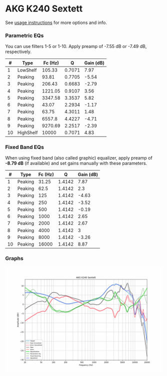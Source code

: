 # AKG K240 Sextett
See [usage instructions](https://github.com/jaakkopasanen/AutoEq#usage) for more options and info.

### Parametric EQs
You can use filters 1-5 or 1-10. Apply preamp of -7.55 dB or -7.49 dB, respectively.

|   # | Type      |   Fc (Hz) |      Q |   Gain (dB) |
|-----|-----------|-----------|--------|-------------|
|   1 | LowShelf  |    105.33 | 0.7071 |        7.97 |
|   2 | Peaking   |     93.81 | 0.7705 |       -5.54 |
|   3 | Peaking   |    206.43 | 0.6683 |       -2.79 |
|   4 | Peaking   |   1221.05 | 0.9107 |        3.56 |
|   5 | Peaking   |   3347.58 | 3.3537 |        5.82 |
|   6 | Peaking   |     43.07 | 2.2934 |       -1.17 |
|   7 | Peaking   |     63.75 | 4.3011 |        1.48 |
|   8 | Peaking   |   6557.8  | 4.4227 |       -4.71 |
|   9 | Peaking   |   9270.69 | 2.2517 |       -2.39 |
|  10 | HighShelf |  10000    | 0.7071 |        4.83 |

### Fixed Band EQs
When using fixed band (also called graphic) equalizer, apply preamp of **-8.79 dB** (if available) and set gains manually with these parameters.

|   # | Type    |   Fc (Hz) |      Q |   Gain (dB) |
|-----|---------|-----------|--------|-------------|
|   1 | Peaking |     31.25 | 1.4142 |        7.87 |
|   2 | Peaking |     62.5  | 1.4142 |        2.3  |
|   3 | Peaking |    125    | 1.4142 |       -4.63 |
|   4 | Peaking |    250    | 1.4142 |       -3.52 |
|   5 | Peaking |    500    | 1.4142 |       -0.19 |
|   6 | Peaking |   1000    | 1.4142 |        2.65 |
|   7 | Peaking |   2000    | 1.4142 |        2.67 |
|   8 | Peaking |   4000    | 1.4142 |        3    |
|   9 | Peaking |   8000    | 1.4142 |       -3.26 |
|  10 | Peaking |  16000    | 1.4142 |        8.87 |

### Graphs
![](./AKG%20K240%20Sextett.png)
